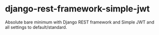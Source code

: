 # django-rest-framework-simple-jwt
Absolute bare minimum with Django REST framework and Simple JWT and all settings to default/standard.
